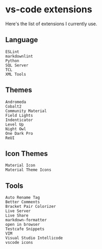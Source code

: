# vs-code extensions

Here's the list of extensions I currently use.

## Language

``` text
ESLint
markdownlint
Python
SQL Server
TCL
XML Tools
 ```

## Themes

``` text
Andromeda
Cobalt2
Community Material
Field Lights
Indenticator
Level Up
Night Owl
One Dark Pro
ReUI
```

## Icon Themes

``` text
Material Icon
Material Theme Icons
```

## Tools

``` text
Auto Rename Tag
Better Comments
Bracket Pair Colorizer
Live Server
Live Share
markdown-formatter
open in browser
Testcafe Snippets
VIM
Visual Studio Intellicode
vscode icons
```

